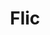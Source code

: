 ---
blog: https://flic.io/blog
codehost: https://github.com/50ButtonsEach/flic2-documentation
facebook: https://facebook.com/Flic.SmartButton
instagram: https://instagram.com/flicsmartbutton
logohandle: flicio
sort: flic
title: Flic
twitter: https://x.com/flicsmartbutton
website: https://flic.io/
---